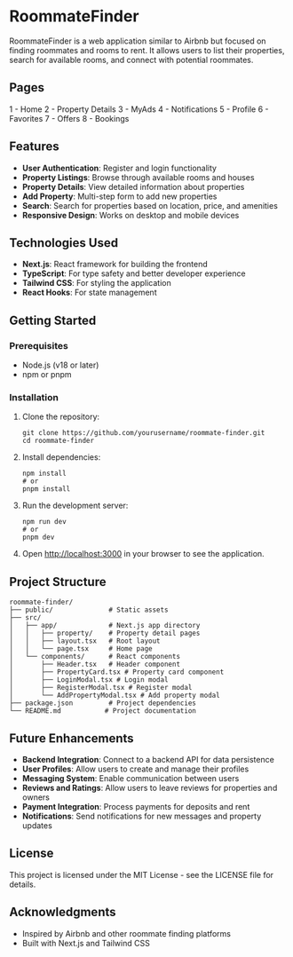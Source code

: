 # RoommateFinder

RoommateFinder is a web application similar to Airbnb but focused on finding roommates and rooms to rent. It allows users to list their properties, search for available rooms, and connect with potential roommates.

## Pages

1 - Home
2 - Property Details
3 - MyAds
4 - Notifications
5 - Profile
6 - Favorites
7 - Offers
8 - Bookings

## Features

- **User Authentication**: Register and login functionality
- **Property Listings**: Browse through available rooms and houses
- **Property Details**: View detailed information about properties
- **Add Property**: Multi-step form to add new properties
- **Search**: Search for properties based on location, price, and amenities
- **Responsive Design**: Works on desktop and mobile devices

## Technologies Used

- **Next.js**: React framework for building the frontend
- **TypeScript**: For type safety and better developer experience
- **Tailwind CSS**: For styling the application
- **React Hooks**: For state management

## Getting Started

### Prerequisites

- Node.js (v18 or later)
- npm or pnpm

### Installation

1. Clone the repository:

   ```
   git clone https://github.com/yourusername/roommate-finder.git
   cd roommate-finder
   ```

2. Install dependencies:

   ```
   npm install
   # or
   pnpm install
   ```

3. Run the development server:

   ```
   npm run dev
   # or
   pnpm dev
   ```

4. Open [http://localhost:3000](http://localhost:3000) in your browser to see the application.

## Project Structure

```
roommate-finder/
├── public/              # Static assets
├── src/
│   ├── app/             # Next.js app directory
│   │   ├── property/    # Property detail pages
│   │   ├── layout.tsx   # Root layout
│   │   └── page.tsx     # Home page
│   └── components/      # React components
│       ├── Header.tsx   # Header component
│       ├── PropertyCard.tsx # Property card component
│       ├── LoginModal.tsx # Login modal
│       ├── RegisterModal.tsx # Register modal
│       └── AddPropertyModal.tsx # Add property modal
├── package.json         # Project dependencies
└── README.md           # Project documentation
```

## Future Enhancements

- **Backend Integration**: Connect to a backend API for data persistence
- **User Profiles**: Allow users to create and manage their profiles
- **Messaging System**: Enable communication between users
- **Reviews and Ratings**: Allow users to leave reviews for properties and owners
- **Payment Integration**: Process payments for deposits and rent
- **Notifications**: Send notifications for new messages and property updates

## License

This project is licensed under the MIT License - see the LICENSE file for details.

## Acknowledgments

- Inspired by Airbnb and other roommate finding platforms
- Built with Next.js and Tailwind CSS
